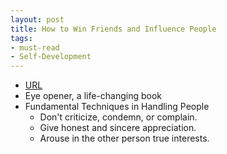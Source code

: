 ```yaml
---
layout: post
title: How to Win Friends and Influence People
tags:
- must-read
- Self-Development
---
```



- [URL](https://www.amazon.com/How-Win-Friends-Influence-People/dp/0671027034/ref=tmm_pap_swatch_0?_encoding=UTF8&qid=1497747601&sr=1-1)
- Eye opener, a life-changing book
- Fundamental Techniques in Handling People
    - Don't criticize, condemn, or complain.
    - Give honest and sincere appreciation.
    - Arouse in the other person true interests. 
